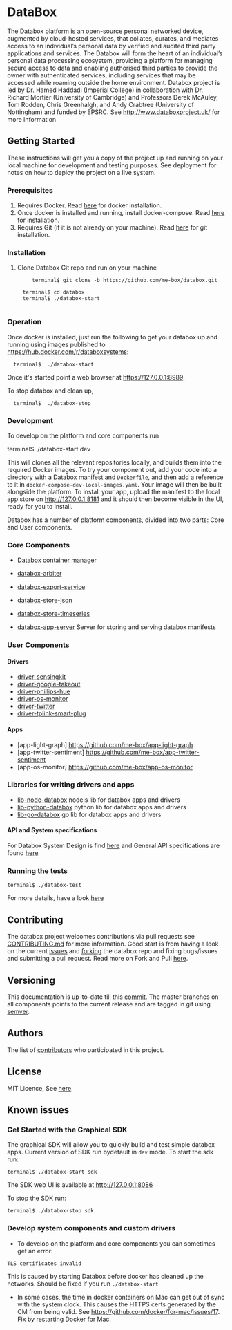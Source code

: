 # DataBox
The Databox platform is an open-source personal networked device, augmented by cloud-hosted services, that collates, curates, and mediates access to an individual’s personal data by verified and audited third party applications and services. The Databox will form the heart of an individual’s personal data processing ecosystem, providing a platform for managing secure access to data and enabling authorised third parties to provide the owner with authenticated services, including services that may be accessed while roaming outside the home environment. Databox project is led by Dr. Hamed Haddadi (Imperial College) in collaboration with Dr. Richard Mortier (University of Cambridge) and Professors Derek McAuley, Tom Rodden, Chris Greenhalgh, and Andy Crabtree (University of Nottingham) and funded by EPSRC. See http://www.databoxproject.uk/ for more information

## Getting Started

These instructions will get you a copy of the project up and running on your local machine for development and testing purposes. See deployment for notes on how to deploy the project on a live system.

### Prerequisites

1) Requires Docker. Read [here](https://docs.docker.com/engine/installation/) for docker installation.
2) Once docker is installed and running, install  docker-compose. Read [here](https://docs.docker.com/compose/install/) for installation. 
3) Requires Git (if it is not already on your machine). Read [here](https://git-scm.com/book/en/v2/Getting-Started-Installing-Git) for git installation.


### Installation
1) Clone Databox Git repo and run on your machine
```
        terminal$ git clone -b https://github.com/me-box/databox.git
```

```
     terminal$ cd databox
     terminal$ ./databox-start
     
```
### Operation

Once docker is installed, just run the following to get your databox up and
running using images published to <https://hub.docker.com/r/databoxsystems>:
```
  terminal$  ./databox-start
```    

Once it's started point a web browser at <https://127.0.0.1:8989>.

To stop databox and clean up,
```
  terminal$  ./databox-stop
``` 
### Development

To develop on the platform and core components run

  terminal$  ./databox-start dev

This will clones all the relevant repositories locally, and builds them into the
required Docker images. To try your component out, add your code into a
directory with a Databox manifest and `Dockerfile`, and then add a reference to
it in `docker-compose-dev-local-images.yaml`. Your image will then be built
alongside the platform. To install your app, upload the manifest to the local
app store on <http://127.0.0.1:8181> and it should then become visible in the
UI, ready for you to install.

Databox has a number of platform components, divided into two parts:  Core and User components.

### Core Components

* [Databox container manager](https://github.com/me-box/core-container-manager)

* [databox-arbiter](https://github.com/me-box/core-arbiter)

* [databox-export-service](https://github.com/me-box/core-export-service)

* [databox-store-json](https://github.com/me-box/store-json)

* [databox-store-timeseries](https://github.com/me-box/store-timeseries)

* [databox-app-server](https://github.com/me-box/platform-app-server) Server for storing and serving databox manifests

### User Components
#### Drivers
* [driver-sensingkit](https://github.com/me-box/driver-sensingkit)
* [driver-google-takeout](https://github.com/me-box/driver-google-takeout)
* [driver-phillips-hue](https://github.com/me-box/driver-phillips-hue)
* [driver-os-monitor](https://github.com/me-box/driver-os-monitor)
* [driver-twitter](https://github.com/me-box/driver-twitter)
* [driver-tplink-smart-plug](https://github.com/me-box/driver-tplink-smart-plug)    
#### Apps 
* [app-light-graph] https://github.com/me-box/app-light-graph
* [app-twitter-sentiment] https://github.com/me-box/app-twitter-sentiment
* [app-os-monitor] https://github.com/me-box/app-os-monitor
                
### Libraries for writing drivers and apps
* [lib-node-databox](https://github.com/me-box/node-databox) nodejs lib for databox apps and drivers
* [lib-python-databox](https://github.com/me-box/lib-python-databox) python lib for databox apps and drivers
* [lib-go-databox](https://github.com/me-box/lib-go-databox) go lib for databox apps and drivers
#### API and System specifications
For Databox System Design is find [here](./documents/system_overview.md) and General API specifications are found [here](./documents/api_specification.md)

### Running the tests

```
terminal$ ./databox-test 

```
For more details, have a look [here](./documents/testing.md)

## Contributing

The databox project welcomes contributions via pull requests see [CONTRIBUTING.md](./documents/CONTRIBUTING.md) for more information. Good start is from having a look on  the current [issues](https://github.com/me-box/databox/issues) and [forking](https://github.com/me-box/databox#fork-destination-box) the databox repo and fixing bugs/issues and submitting  a pull request. Read more on Fork and Pull [here](https://help.github.com/articles/fork-a-repo/).

## Versioning

This documentation is up-to-date till this [commit](https://github.com/me-box/databox/tree/a62ed323d98c0a6fd32f020eca9352f8da687c09). The master branches on all components points to the current release and are tagged in git using [semver](http://semver.org/).

## Authors

The list of [contributors](https://github.com/me-box/databox/contributors) who participated in this project.

## License
MIT Licence, See [here](./LICENSE).

## Known issues

### Get Started with the Graphical SDK

The graphical SDK will allow you to quickly build and test simple databox apps. Current version of SDK run bydefault in `dev` mode. To start the sdk run:
```
terminal$ ./databox-start sdk
```        
The SDK web UI is available at http://127.0.0.1:8086

To stop the SDK run: 
```
terminal$ ./databox-stop sdk
```
### Develop system components and custom drivers

*  To develop on the platform and core components you can sometimes get an error:
```
TLS certificates invalid
```
This is caused by starting Databox before docker has cleaned up the networks. 
Should be fixed if you run `./databox-start`

*  In some cases, the time in docker containers on Mac can get out of sync with the system clock. This causes the HTTPS 
   certs generated by the CM from being valid. See https://github.com/docker/for-mac/issues/17. Fix by restarting Docker for  Mac.

